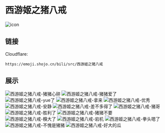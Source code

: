 # 西游姬之猪八戒
![icon](https://emoji.shojo.cn/bili/src/西游姬之猪八戒/icon.png)
## 链接
Cloudflare:
```
https://emoji.shojo.cn/bili/src/西游姬之猪八戒
```
## 展示
![西游姬之猪八戒-猪猪心碎](https://emoji.shojo.cn/bili/src/西游姬之猪八戒/西游姬之猪八戒-猪猪心碎.png)
![西游姬之猪八戒-猪猪爱了](https://emoji.shojo.cn/bili/src/西游姬之猪八戒/西游姬之猪八戒-猪猪爱了.png)
![西游姬之猪八戒-yue了](https://emoji.shojo.cn/bili/src/西游姬之猪八戒/西游姬之猪八戒-yue了.png)
![西游姬之猪八戒-拿来](https://emoji.shojo.cn/bili/src/西游姬之猪八戒/西游姬之猪八戒-拿来.png)
![西游姬之猪八戒-优秀](https://emoji.shojo.cn/bili/src/西游姬之猪八戒/西游姬之猪八戒-优秀.png)
![西游姬之猪八戒-安静](https://emoji.shojo.cn/bili/src/西游姬之猪八戒/西游姬之猪八戒-安静.png)
![西游姬之猪八戒-差不多得了](https://emoji.shojo.cn/bili/src/西游姬之猪八戒/西游姬之猪八戒-差不多得了.png)
![西游姬之猪八戒-猪哥](https://emoji.shojo.cn/bili/src/西游姬之猪八戒/西游姬之猪八戒-猪哥.png)
![西游姬之猪八戒-胜利了](https://emoji.shojo.cn/bili/src/西游姬之猪八戒/西游姬之猪八戒-胜利了.png)
![西游姬之猪八戒-猪猪不要](https://emoji.shojo.cn/bili/src/西游姬之猪八戒/西游姬之猪八戒-猪猪不要.png)
![西游姬之猪八戒-糗大了](https://emoji.shojo.cn/bili/src/西游姬之猪八戒/西游姬之猪八戒-糗大了.png)
![西游姬之猪八戒-宕机](https://emoji.shojo.cn/bili/src/西游姬之猪八戒/西游姬之猪八戒-宕机.png)
![西游姬之猪八戒-拳头嗯了](https://emoji.shojo.cn/bili/src/西游姬之猪八戒/西游姬之猪八戒-拳头嗯了.png)
![西游姬之猪八戒-不愧是猪猪](https://emoji.shojo.cn/bili/src/西游姬之猪八戒/西游姬之猪八戒-不愧是猪猪.png)
![西游姬之猪八戒-好大的瓜](https://emoji.shojo.cn/bili/src/西游姬之猪八戒/西游姬之猪八戒-好大的瓜.png)
